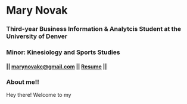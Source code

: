 # Mary Novak
### Third-year Business Information & Analytcis Student at the University of Denver
### Minor: Kinesiology and Sports Studies
#### || marynovakc@gmail.com || [Resume](Mary%Novak%Resume.pdf) ||
### About me!!
Hey there! Welcome to my 


<!--
**marynovak/marynovak** is a ✨ _special_ ✨ repository because its `README.md` (this file) appears on your GitHub profile.

Here are some ideas to get you started:

- 🔭 I’m currently working on ...
- 🌱 I’m currently learning ...
- 👯 I’m looking to collaborate on ...
- 🤔 I’m looking for help with ...
- 💬 Ask me about ...
- 📫 How to reach me: ...
- 😄 Pronouns: ...
- ⚡ Fun fact: ...
-->
